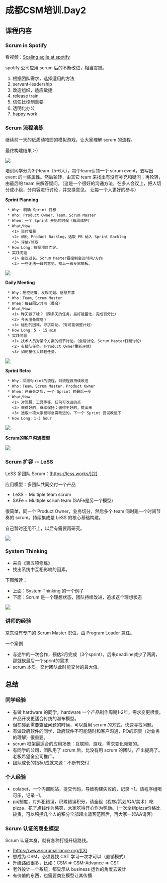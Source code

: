 # 成都CSM培训.Day2

## 课程内容

### Scrum in Spotify

看视频：[Scaling agile at spotify][1]

spotify 公司应用 scrum 后的不断改进，相当震撼。

 1. 根据团队需求，选择适用的方法
 2. servant-leadership
 3. 改造组织，适应敏捷
 4. release train
 5. 信任比控制重要
 6. 透明化办公
 7. happy work


### Scrum 流程演练

继续前一天的纸质动物园的模拟游戏，让大家理解 scrum 的流程。

最终构建结果 :-)

![](2018_04_13_scrum_master_day_2/image_01.png)

培训同学分为3个team（5-6人），每个team认领一个 scrum event，去写出 event 的一些属性。然后轮转，由其它 team 来找出有没有补充和疑问；再轮转，由最后的 team 来解答疑问。（这是一个很好的沟通方法，在多人会议上，把人切分成小组，分内容进行讨论，并交换意见。
让每一个人更好的参与）

**Sprint Planning**

```
 * Why: 明确 Sprint 目标
 * Who: Product Owner、Team、Scrum Master
 * When：一个 Sprint 开始的时候（每周维护）
 * What/How：
   <1> 交付增量
   <2> 细化 Product Backlog，选取 PB 纳入 Sprint Backlog
   <3> 评估/领取
 * How Long：根据项目而定。
 * 实践问题
   <1> 会议过长。Scrum Master要控制会议时间/方向
   <2> 一些无法一致的意见。找上一级专家拍板。
```

![](2018_04_13_scrum_master_day_2/image_02.png)

**Daily Meeting**

```
 * Why：把控进度、发现问题、信息共享
 * Who：Team、Scrum Master
 * When：每日固定时间（晨会）
 * What/How：
   <1> 昨天做了啥？（跨多天的任务，最好能量化，完成百分比）
   <2> 今天准备做啥？
   <3> 碰到的困难，寻求帮助。（有可能调整计划）
 * How Long：5 - 15 min
 * 实践问题
   <1> 技术人员对某个方案的细节讨论。（会后讨论，Scrum Master打断讨论）
   <2> 有插队任务。（Product Owner重新评估）
   <3> 如何量化大颗粒任务。
```

![](2018_04_13_scrum_master_day_2/image_03.png)

**Sprint Retro**

```
 * Why：回顾Sprint的流程，对流程做持续改进
 * Who：Team，Scrum Master，Product Owner
 * When：评审会之后，一个 Sprint 的最后一步
 * What/How：
   <1> 对流程、工具等等，任何可改进的点
   <2> 做得好的，继续保持；做得不好的，提出来
   <3> 选取一项大家觉得急需改进的，下一个 Sprint 尝试改进下
 * How Long：1-3 hour
```

![](2018_04_13_scrum_master_day_2/image_04.png)

**Scrum的客户沟通模型**

![](2018_04_13_scrum_master_day_2/image_05.png)


### Scrum 扩容 -- LeSS

LeSS 多团队 Scrum：[https://less.works/][2]

应用模型：多团队共同交付一个产品

 * LeSS = Multiple team scrum
 * SAFe = Multiple scrum team (SAFe是另一个模型)

很简单，同一个 Product Owner，业务切分，然后多个 team 同时跑一个时间节奏的 scrum。持续集成是 LeSS 的核心基础构建。

自己暂时还用不上，以后有需要再研究。

![](2018_04_13_scrum_master_day_2/image_06.png)


### System Thinking

 * 来自《第五项修炼》
 * 找出系统中互相影响的因素。

下图解读：

 * 上面：System Thinking 的一个例子
 * 下面：Scrum 是一个理想状态，团队持续改进，追求这个理想状态

![](2018_04_13_scrum_master_day_2/image_07.png)


### 讲师的经验

京东没有专门的 Scrum Master 职位，由 Program Leader 兼任。

一个案例
  * 与途牛的一次合作，预估2月完成（3个sprint），后来deadline减少了两周，那就砍最后一个sprint的需求
  * scrum 本质，交付团队此时能交付的最大值。


## 总结

### 同学经验

 * 有做 hardware 的同学，hardware 一个产品制作周期1-2年，需求变更很慢。产品开发更适合传统的瀑布模型。
 * 但在碰到需要查证问题的时候，可以启用 scrum 的方式，快速寻找问题。
 * 有做政府软件的同学，政府软件不可能随时和客户沟通，PO的职责（对业务的理解）很重要。
 * scrum 框架最适合的应用场景：互联网、游戏，需求变化频繁的。
 * 有同学的公司，团队用了 scrum 后，比没有用 scrum 的团队，产出提高了。老板希望全公司推广。
 * 团队成长的指标/成就来源：不断有交付

### 个人经验

 * colabet，一个内部网站，提交代码，导致构建失败的，记录 +1。请程序组喝可乐，记录 -1。
 * ppj制度，对外犯错误，积累错误积分，请全组（程序/策划/QA/美术）吃pizza，花了点钱作为惩罚，大家吃得开心作为奖励。（一次全组pizza价格比较贵，可以积攒几个人的积分全部超出请客范围后，再大家一起AA请客）

### Scrum 认证的商业模型

Scrum 认证本身，就有各种打怪升级路线。

 * [https://www.scrumalliance.org/][3]
 * 想成为 CSM，必须要找 CST 学习一次才可以（直销模式）
 * 升级路线很多，比如：CSM => CSM-Advance => CST
 * 老外设计一个系统，都显示从 business 运作的角度去设计
 * 有价值的东西，也需要商业模型让其传播


[1]:http://v.youku.com/v_show/id_XMzA5MjkxNjUyOA==.html?spm=a2h0k.8191407.0.0&from=s1.8-1-1.2
[2]:https://less.works/
[3]:https://www.scrumalliance.org/
